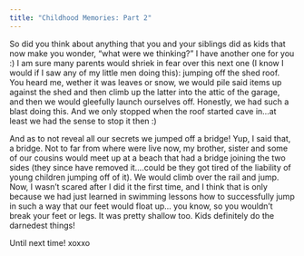 ```yaml
---
title: "Childhood Memories: Part 2"
---
```


So did you think about anything that you and your siblings did as kids that now make you wonder, “what were we thinking?” I have another one for you :) I am sure many parents would shriek in fear over this next one (I know I would if I saw any of my little men doing this): jumping off the shed roof. You heard me, wether it was leaves or snow, we would pile said items up against the shed and then climb up the latter into the attic of the garage, and then we would gleefully launch ourselves off. Honestly, we had such a blast doing this. And we only stopped when the roof started cave in…at least we had the sense to stop it then :)

And as to not reveal all our secrets we jumped off a bridge! Yup, I said that, a bridge. Not to far from where were live now, my brother, sister and some of our cousins would meet up at a beach that had a bridge joining the two sides (they since have removed it….could be they got tired of the liability of young children jumping off of it). We would climb over the rail and jump. Now, I wasn’t scared after I did it the first time, and I think that is only because we had just learned in swimming lessons how to successfully jump in such a way that our feet would float up… you know, so you wouldn’t break your feet or legs. It was pretty shallow too. Kids definitely do the darnedest things!

Until next time! xoxxo
